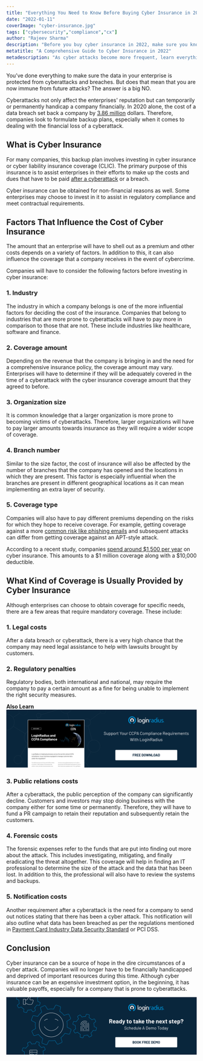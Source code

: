 ```yaml
---
title: "Everything You Need to Know Before Buying Cyber Insurance in 2022"
date: "2022-01-11"
coverImage: "cyber-insurance.jpg"
tags: ["cybersecurity","compliance","cx"]
author: "Rajeev Sharma"
description: "Before you buy cyber insurance in 2022, make sure you know everything there is to know about it. Learn the ins and outs of what to expect, how much wealth you can save, and more."
metatitle: "A Comprehensive Guide to Cyber Insurance in 2022"
metadescription: "As cyber attacks become more frequent, learn everything you need to before making a wise decision to buy cyber insurance in 2022."
---
```


You’ve done everything to make sure the data in your enterprise is protected from cyberattacks and breaches. But does that mean that you are now immune from future attacks? The answer is a big NO.

Cyberattacks not only affect the enterprises' reputation but can temporarily or permanently handicap a company financially. In 2020 alone, the cost of a data breach set back a company by [3.86 million](https://www.varonis.com/blog/cybersecurity-statistics/) dollars. Therefore, companies look to formulate backup plans, especially when it comes to dealing with the financial loss of a cyberattack. 


## What is Cyber Insurance 

For many companies, this backup plan involves investing in cyber insurance or cyber liability insurance coverage (CLIC). The primary purpose of this insurance is to assist enterprises in their efforts to make up the costs and dues that have to be paid [after a cyberattack](https://www.loginradius.com/blog/identity/how-to-handle-data-breaches/) or a breach. 

Cyber insurance can be obtained for non-financial reasons as well. Some enterprises may choose to invest in it to assist in regulatory compliance and meet contractual requirements. 


## Factors That Influence the Cost of Cyber Insurance 

The amount that an enterprise will have to shell out as a premium and other costs depends on a variety of factors. In addition to this, it can also influence the coverage that a company receives in the event of cybercrime. 

Companies will have to consider the following factors before investing in cyber insurance: 


### 1. Industry

The industry in which a company belongs is one of the more influential factors for deciding the cost of the insurance. Companies that belong to industries that are more prone to cyberattacks will have to pay more in comparison to those that are not. These include industries like healthcare, software and finance. 


### 2. Coverage amount

Depending on the revenue that the company is bringing in and the need for a comprehensive insurance policy, the coverage amount may vary. Enterprises will have to determine if they will be adequately covered in the time of a cyberattack with the cyber insurance coverage amount that they agreed to before. 


### 3. Organization size

It is common knowledge that a larger organization is more prone to becoming victims of cyberattacks. Therefore, larger organizations will have to pay larger amounts towards insurance as they will require a wider scope of coverage. 


### 4. Branch number

Similar to the size factor, the cost of insurance will also be affected by the number of branches that the company has opened and the locations in which they are present. This factor is especially influential when the branches are present in different geographical locations as it can mean implementing an extra layer of security. 


### 5. Coverage type

Companies will also have to pay different premiums depending on the risks for which they hope to receive coverage. For example, getting coverage against a more [common risk like phishing emails](https://www.loginradius.com/blog/identity/phishing-for-identity/) and subsequent attacks can differ from getting coverage against an APT-style attack. 

According to a recent study, companies [spend around $1,500 per year](https://advisorsmith.com/cyber-liability-insurance/cost/) on cyber insurance. This amounts to a $1 million coverage along with a $10,000 deductible. 


## What Kind of Coverage is Usually Provided by Cyber Insurance

Although enterprises can choose to obtain coverage for specific needs, there are a few areas that require mandatory coverage. These include: 


### 1. Legal costs

After a data breach or cyberattack, there is a very high chance that the company may need legal assistance to help with lawsuits brought by customers. 


### 2. Regulatory penalties

Regulatory bodies, both international and national, may require the company to pay a certain amount as a fine for being unable to implement the right security measures. 

**Also Learn**[![DS-CCPA-comp](DS-CCPA-comp.png)](https://www.loginradius.com/resource/loginradius-and-ccpa-compliance)


### 3. Public relations costs

After a cyberattack, the public perception of the company can significantly decline. Customers and investors may stop doing business with the company either for some time or permanently. Therefore, they will have to fund a PR campaign to retain their reputation and subsequently retain the customers. 


### 4. Forensic costs

The forensic expenses refer to the funds that are put into finding out more about the attack. This includes investigating, mitigating, and finally eradicating the threat altogether. This coverage will help in finding an IT professional to determine the size of the attack and the data that has been lost. In addition to this, the professional will also have to review the systems and backups. 


### 5. Notification costs

Another requirement after a cyberattack is the need for a company to send out notices stating that there has been a cyber attack. This notification will also outline what data has been breached as per the regulations mentioned in [Payment Card Industry Data Security Standard](https://www.loginradius.com/resource/pci-dss-framework-whitepaper) or PCI DSS. 


## Conclusion 

Cyber insurance can be a source of hope in the dire circumstances of a cyber attack. Companies will no longer have to be financially handicapped and deprived of important resources during this time. Although cyber insurance can be an expensive investment option, in the beginning, it has valuable payoffs, especially for a company that is prone to cyberattacks.


[![book-a-demo-loginradius](../../assets/book-a-demo-loginradius.png)](https://www.loginradius.com/contact-us?utm_source=blog&utm_medium=web&utm_campaign=cyber-insurance-guide-2022)
